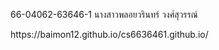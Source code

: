 <p> 66-04062-63646-1 นางสาวพลอยวรินทร์ วงศ์สุวรรณ์ </p>
https://baimon12.github.io/cs6636461.github.io/
